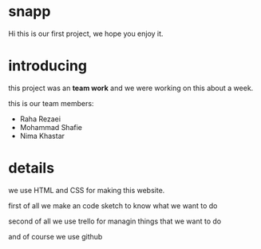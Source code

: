 # snapp
Hi this is our first project, we hope you enjoy it.
# introducing
this project was an **team work** and we were working on this about a week. 


 this is our team members:
- Raha Rezaei
- Mohammad Shafie
- Nima Khastar

# details
we use HTML and CSS for making this website.

first of all we make an code sketch to know what we want to do 

second of all we use trello for managin things that we want to do 

and of course we use github 
